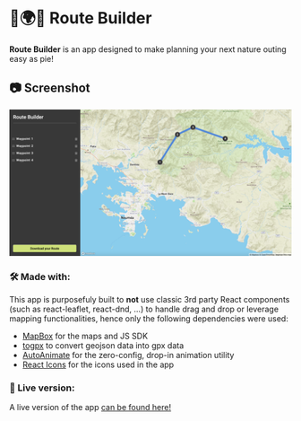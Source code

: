 # 🥾🌍🐻 Route Builder

**Route Builder** is an app designed to make planning your next nature outing easy as pie!

## 📷 Screenshot

![Route Builder](https://raw.githubusercontent.com/MyElectricSheep/route-builder/main/src/assets/screenshots/route-builder.png)

### 🛠️ Made with:

This app is purposefuly built to **not** use classic 3rd party React components (such as react-leaflet, react-dnd, ...) to handle drag and drop or leverage mapping functionalities, hence only the following dependencies were used:

- [MapBox](https://www.mapbox.com/) for the maps and JS SDK
- [togpx](https://github.com/tyrasd/togpx) to convert geojson data into gpx data
- [AutoAnimate](https://auto-animate.formkit.com/) for the zero-config, drop-in animation utility
- [React Icons](https://react-icons.github.io/react-icons/) for the icons used in the app

### 🚀 Live version:

A live version of the app [can be found here!](https://route-builder.ben.express/)
